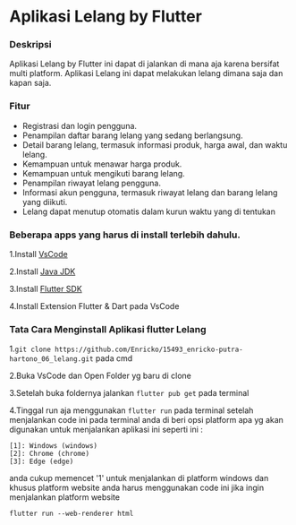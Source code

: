 # Aplikasi Lelang by Flutter

### Deskripsi
Aplikasi Lelang by Flutter ini dapat di jalankan di mana aja karena bersifat multi platform. 
Aplikasi Lelang ini dapat melakukan lelang dimana saja dan kapan saja. 


### Fitur
- Registrasi dan login pengguna.
- Penampilan daftar barang lelang yang sedang berlangsung.
- Detail barang lelang, termasuk informasi produk, harga awal, dan waktu lelang.
- Kemampuan untuk menawar harga produk.
- Kemampuan untuk mengikuti barang lelang.
- Penampilan riwayat lelang pengguna.
- Informasi akun pengguna, termasuk riwayat lelang dan barang lelang yang diikuti.
- Lelang dapat menutup otomatis dalam kurun waktu yang di tentukan 

### Beberapa apps yang harus di install terlebih dahulu. 

1.Install [VsCode](https://code.visualstudio.com/download)

2.Install [Java JDK](https://www.oracle.com/id/java/technologies/downloads/)

3.Install [Flutter SDK](https://docs.flutter.dev/get-started/install?gclid=Cj0KCQjwla-hBhD7ARIsAM9tQKvmwl1gX89fyf9Sly9AY0WokkI5HpkbfyjSjr2N9gZqgneQO6CJrREaAgWpEALw_wcB&gclsrc=aw.ds)

4.Install Extension Flutter & Dart pada VsCode

### Tata Cara Menginstall Aplikasi flutter Lelang

1.`git clone https://github.com/Enricko/15493_enricko-putra-hartono_06_lelang.git` pada cmd

2.Buka VsCode dan Open Folder yg baru di clone

3.Setelah buka foldernya jalankan `flutter pub get` pada terminal

4.Tinggal run aja menggunakan `flutter run` pada terminal setelah menjalankan code ini pada terminal anda di beri opsi platform apa yg akan digunakan untuk menjalankan aplikasi ini seperti ini :
```
[1]: Windows (windows)
[2]: Chrome (chrome)
[3]: Edge (edge)
```
anda cukup memencet '1' untuk menjalankan di platform windows dan khusus platform website anda harus menggunakan code ini jika ingin menjalankan platform website

`flutter run --web-renderer html`
